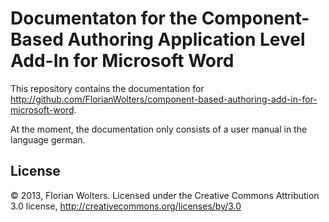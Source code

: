 # Documentaton for the Component-Based Authoring Application Level Add-In for Microsoft Word

This repository contains the documentation for <http://github.com/FlorianWolters/component-based-authoring-add-in-for-microsoft-word>.

At the moment, the documentation only consists of a user manual in the language german.

## License

© 2013, Florian Wolters. Licensed under the Creative Commons Attribution 3.0 license, <http://creativecommons.org/licenses/by/3.0>
